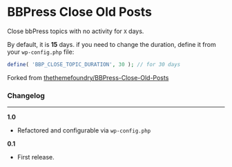 # BBPress Close Old Posts

Close bbPress topics with no activity for `X` days.

By default, it is **15** days. if you need to change the duration, define it from your `wp-config.php` file:
```php
define( 'BBP_CLOSE_TOPIC_DURATION', 30 ); // for 30 days
```

Forked from [thethemefoundry/BBPress-Close-Old-Posts](https://github.com/thethemefoundry/BBPress-Close-Old-Posts)

### Changelog
------------
**1.0**

* Refactored and configurable via `wp-config.php`

**0.1**

* First release.